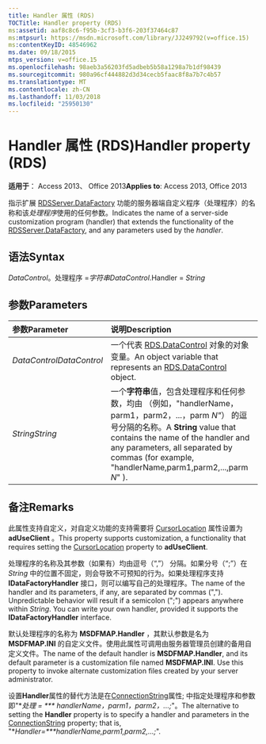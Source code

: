 ```yaml
---
title: Handler 属性 (RDS)
TOCTitle: Handler property (RDS)
ms:assetid: aaf8c8c6-f95b-3cf3-b3f6-203f37464c87
ms:mtpsurl: https://msdn.microsoft.com/library/JJ249792(v=office.15)
ms:contentKeyID: 48546962
ms.date: 09/18/2015
mtps_version: v=office.15
ms.openlocfilehash: 98aeb3a56203fd5adbeb5b58a1298a7b1df98439
ms.sourcegitcommit: 980a96cf444882d3d34cecb5faac8f8a7b7c4b57
ms.translationtype: MT
ms.contentlocale: zh-CN
ms.lasthandoff: 11/03/2018
ms.locfileid: "25950130"
---
```

# <a name="handler-property-rds"></a><span data-ttu-id="d5451-102">Handler 属性 (RDS)</span><span class="sxs-lookup"><span data-stu-id="d5451-102">Handler property (RDS)</span></span>

<span data-ttu-id="d5451-103">**适用于**： Access 2013、 Office 2013</span><span class="sxs-lookup"><span data-stu-id="d5451-103">**Applies to**: Access 2013, Office 2013</span></span>

<span data-ttu-id="d5451-104">指示扩展 [RDSServer.DataFactory](datafactory-object-rdsserver.md) 功能的服务器端自定义程序（处理程序）的名称和该*处理程序*使用的任何参数。</span><span class="sxs-lookup"><span data-stu-id="d5451-104">Indicates the name of a server-side customization program (handler) that extends the functionality of the [RDSServer.DataFactory](datafactory-object-rdsserver.md), and any parameters used by the *handler*.</span></span>

## <a name="syntax"></a><span data-ttu-id="d5451-105">语法</span><span class="sxs-lookup"><span data-stu-id="d5451-105">Syntax</span></span>

<span data-ttu-id="d5451-106">*DataControl*。处理程序 =*字符串*</span><span class="sxs-lookup"><span data-stu-id="d5451-106">*DataControl*.Handler = *String*</span></span>

## <a name="parameters"></a><span data-ttu-id="d5451-107">参数</span><span class="sxs-lookup"><span data-stu-id="d5451-107">Parameters</span></span>

|<span data-ttu-id="d5451-108">参数</span><span class="sxs-lookup"><span data-stu-id="d5451-108">Parameter</span></span>|<span data-ttu-id="d5451-109">说明</span><span class="sxs-lookup"><span data-stu-id="d5451-109">Description</span></span>|
|:--------|:----------|
|<span data-ttu-id="d5451-110">*DataControl*</span><span class="sxs-lookup"><span data-stu-id="d5451-110">*DataControl*</span></span> |<span data-ttu-id="d5451-111">一个代表 [RDS.DataControl](datacontrol-object-rds.md) 对象的对象变量。</span><span class="sxs-lookup"><span data-stu-id="d5451-111">An object variable that represents an [RDS.DataControl](datacontrol-object-rds.md) object.</span></span>|
|<span data-ttu-id="d5451-112">*String*</span><span class="sxs-lookup"><span data-stu-id="d5451-112">*String*</span></span> |<span data-ttu-id="d5451-113">一个**字符串**值，包含处理程序和任何参数，均由 （例如，"handlerName，parm1，parm2，...，parm *N"*） 的逗号分隔的名称。</span><span class="sxs-lookup"><span data-stu-id="d5451-113">A **String** value that contains the name of the handler and any parameters, all separated by commas (for example, "handlerName,parm1,parm2,...,parm *N*" ).</span></span>|

## <a name="remarks"></a><span data-ttu-id="d5451-114">备注</span><span class="sxs-lookup"><span data-stu-id="d5451-114">Remarks</span></span>

<span data-ttu-id="d5451-115">此属性支持自定义，对自定义功能的支持需要将 [CursorLocation](cursorlocation-property-ado.md) 属性设置为 **adUseClient** 。</span><span class="sxs-lookup"><span data-stu-id="d5451-115">This property supports customization, a functionality that requires setting the [CursorLocation](cursorlocation-property-ado.md) property to **adUseClient**.</span></span>

<span data-ttu-id="d5451-p101">处理程序的名称及其参数（如果有）均由逗号（“,”） 分隔。如果分号（“;”）在 *String* 中的位置不固定，则会导致不可预知的行为。如果处理程序支持 **IDataFactoryHandler** 接口，则可以编写自己的处理程序。</span><span class="sxs-lookup"><span data-stu-id="d5451-p101">The name of the handler and its parameters, if any, are separated by commas (","). Unpredictable behavior will result if a semicolon (";") appears anywhere within *String*. You can write your own handler, provided it supports the **IDataFactoryHandler** interface.</span></span>

<span data-ttu-id="d5451-p102">默认处理程序的名称为 **MSDFMAP.Handler** ，其默认参数是名为 **MSDFMAP.INI** 的自定义文件。使用此属性可调用由服务器管理员创建的备用自定义文件。</span><span class="sxs-lookup"><span data-stu-id="d5451-p102">The name of the default handler is **MSDFMAP.Handler**, and its default parameter is a customization file named **MSDFMAP.INI**. Use this property to invoke alternate customization files created by your server administrator.</span></span>

<span data-ttu-id="d5451-121">设置**Handler**属性的替代方法是在[ConnectionString](connectionstring-property-ado.md)属性; 中指定处理程序和参数即"\**处理 = \*\*\* handlerName，parm1，parm2，...;*"。</span><span class="sxs-lookup"><span data-stu-id="d5451-121">The alternative to setting the **Handler** property is to specify a handler and parameters in the [ConnectionString](connectionstring-property-ado.md) property; that is, "\**Handler=\*\*\*handlerName,parm1,parm2,...;*".</span></span>

